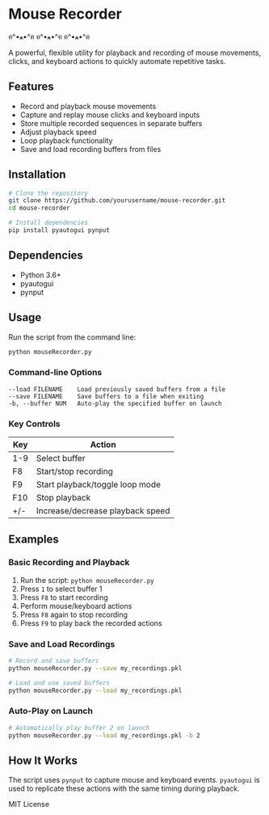 # Mouse Recorder
  
ฅ^•ﻌ•^ฅ  ฅ^•ﻌ•^ฅ  ฅ^•ﻌ•^ฅ

A powerful, flexible utility for playback and recording of mouse movements, clicks, and keyboard actions to quickly automate repetitive tasks.

## Features

- Record and playback mouse movements
- Capture and replay mouse clicks and keyboard inputs
- Store multiple recorded sequences in separate buffers
- Adjust playback speed
- Loop playback functionality
- Save and load recording buffers from files

## Installation

```bash
# Clone the repository
git clone https://github.com/yourusername/mouse-recorder.git
cd mouse-recorder

# Install dependencies
pip install pyautogui pynput
```

## Dependencies

- Python 3.6+
- pyautogui
- pynput

## Usage

Run the script from the command line:

```bash
python mouseRecorder.py
```

### Command-line Options

```
--load FILENAME    Load previously saved buffers from a file
--save FILENAME    Save buffers to a file when exiting
-b, --buffer NUM   Auto-play the specified buffer on launch
```

### Key Controls

| Key      | Action                            |
|----------|-----------------------------------|
| 1-9      | Select buffer                     |
| F8       | Start/stop recording              |
| F9       | Start playback/toggle loop mode   |
| F10      | Stop playback                     |
| +/-      | Increase/decrease playback speed  |

## Examples

### Basic Recording and Playback

1. Run the script: `python mouseRecorder.py`
2. Press `1` to select buffer 1
3. Press `F8` to start recording
4. Perform mouse/keyboard actions
5. Press `F8` again to stop recording
6. Press `F9` to play back the recorded actions

### Save and Load Recordings

```bash
# Record and save buffers
python mouseRecorder.py --save my_recordings.pkl

# Load and use saved buffers
python mouseRecorder.py --load my_recordings.pkl
```

### Auto-Play on Launch

```bash
# Automatically play buffer 2 on launch
python mouseRecorder.py --load my_recordings.pkl -b 2
```

## How It Works

The script uses `pynput` to capture mouse and keyboard events. `pyautogui` is used to replicate these actions with the same timing during playback.


MIT License


